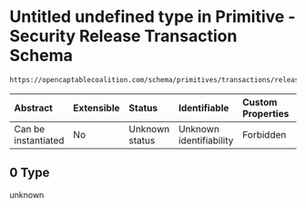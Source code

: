 # Untitled undefined type in Primitive - Security Release Transaction Schema

```txt
https://opencaptablecoalition.com/schema/primitives/transactions/release/base_release#/allOf/0
```



| Abstract            | Extensible | Status         | Identifiable            | Custom Properties | Additional Properties | Access Restrictions | Defined In                                                                                                              |
| :------------------ | :--------- | :------------- | :---------------------- | :---------------- | :-------------------- | :------------------ | :---------------------------------------------------------------------------------------------------------------------- |
| Can be instantiated | No         | Unknown status | Unknown identifiability | Forbidden         | Allowed               | none                | [BaseRelease.schema.json*](../../schema/primitives/transactions/release/BaseRelease.schema.json "open original schema") |

## 0 Type

unknown
